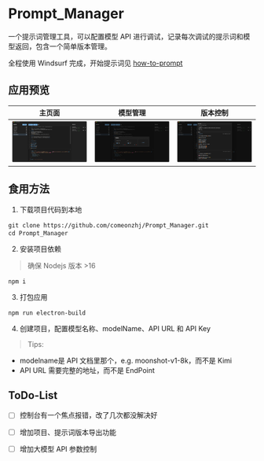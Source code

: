 # Prompt_Manager

一个提示词管理工具，可以配置模型 API 进行调试，记录每次调试的提示词和模型返回，包含一个简单版本管理。

全程使用 Windsurf 完成，开始提示词见 [how-to-prompt](how-to-prompt.md)


## 应用预览

|主页面|模型管理|版本控制|
|---|---|---|
|![主页面](img/homepage.jpg)|![模型管理](img/model.jpg)|![版本控制](img/version.jpg)|

## 食用方法

 1. 下载项目代码到本地
```
git clone https://github.com/comeonzhj/Prompt_Manager.git
cd Prompt_Manager
```

2. 安装项目依赖

> 确保 Nodejs 版本 >16

```
npm i
```

3. 打包应用

```
npm run electron-build
```

4. 创建项目，配置模型名称、modelName、API URL 和 API Key

> Tips:
- modelname是 API 文档里那个，e.g. moonshot-v1-8k，而不是 Kimi
- API URL 需要完整的地址，而不是 EndPoint

##  ToDo-List

- [ ] 控制台有一个焦点报错，改了几次都没解决好
- [ ] 增加项目、提示词版本导出功能
- [ ] 增加大模型 API 参数控制

